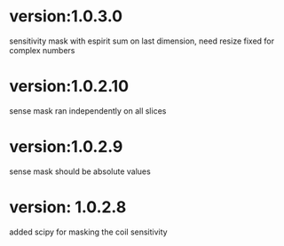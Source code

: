 # version:1.0.3.0
sensitivity mask with espirit sum on last dimension, need resize fixed for complex numbers
# version:1.0.2.10
sense mask ran independently on all slices
# version:1.0.2.9
sense mask should be absolute values
# version: 1.0.2.8
added scipy for masking the coil sensitivity 